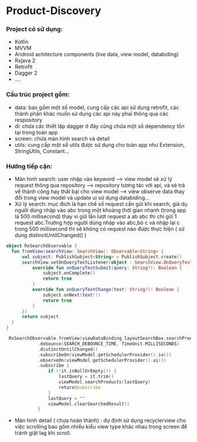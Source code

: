 # Product-Discovery
### Project có sử dụng:
* Kotlin
* MVVM
* Android achitecture components (live data, view model, databiding)
* Rxjava 2
* Retrofit
* Dagger 2
* ....
### Cấu trúc project gồm:
* data: bao gồm một số model, cung cấp các api sử dụng retrofit, các thành phần khác muốn sử dụng các api này phaỉ thông qua các respository
* di: chứa các thiết lập dagger ở đây cũng chứa một số dependency tồn tại trong toàn app
* screen: chứa màn hình search và detail
* utils: cung cấp một số utils được sử dụng cho toàn app như Extension, StringUtils, Constant...
### Hướng tiếp cận:
- Màn hinh search: user nhập vào keyword --> view model sẽ xử lý request thông qua repository --> repository tương tác với api, và sẽ trả về thành công hay thất bại cho view model --> view observe data thay đổi trong view model và update ui sử dụng databiding...
- Xử lý search: mục đích là hạn chế số request cần gửi khi search, giả dụ người dùng nhập vào abc trong một khoảng thời gian nhanh (trong app là 500 millisecond) thay vì gửi lần lượt request a ab abc  thì chỉ gửi 1 request abc.Trường hợp người dùng nhập vào abc,bỏ c và nhập lại c trong 500 millisecond thì sẽ không có request nào được thực hiện ( sử dụng distinctUntilChanged() )

```kotlin
object RxSearchObservable {
  fun fromView(searchView: SearchView): Observable<String> {
      val subject: PublishSubject<String> = PublishSubject.create()
      searchView.setOnQueryTextListener(object : SearchView.OnQueryTextListener {
          override fun onQueryTextSubmit(query: String?): Boolean {
              subject.onComplete()
              return true
          }
          override fun onQueryTextChange(text: String?): Boolean {
              subject.onNext(text!!)
              return true
          }
      })
      return subject
  }
}

 RxSearchObservable.fromView(viewDataBinding.layoutSearchBox.searchProduct)
            .debounce(SEARCH_DEBOUNCE_TIME, TimeUnit.MILLISECONDS)
            .distinctUntilChanged()
            .subscribeOn(viewModel.getSchedulerProvider().io())
            .observeOn(viewModel.getSchedulerProvider().ui())
            .subscribe {
                if (!it.isNullOrEmpty()) {
                    lastQuery = it.trim()
                    viewModel.searchProducts(lastQuery)
                    return@subscribe
                }
                lastQuery = ""
                viewModel.clearSearchedResult()
            }
``` 
- Màn hình detail ( chưa hoàn thành) : dự định sử dụng recyclerview cho việc scrolling bao gồm nhiều kiểu view type khác nhau trong screen để tránh giật lag khi scroll.
